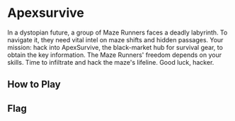 # Apexsurvive

In a dystopian future, a group of Maze Runners faces a deadly labyrinth. To
navigate it, they need vital intel on maze shifts and hidden passages. Your
mission: hack into ApexSurvive, the black-market hub for survival gear, to
obtain the key information. The Maze Runners' freedom depends on your skills.
Time to infiltrate and hack the maze's lifeline. Good luck, hacker.

## How to Play


## Flag
